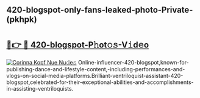 ## 420-blogspot-only-fans​-leaked-photo​-Private-(pkhpk)


# <h2><a href="https://mediaupload.pro?title=420-blogspot&ref=git">🔗👉 🔴 420-blogspot-P𝚑ot𝚘𝚜-V𝚒d𝚎o</a></h2>

[![Corinna Kopf Nue Nu𝚍e𝚜](https://i.imgur.com/0qMVB7G.gif)](https://mediaupload.pro?title=420-blogspot&ref=git)
Online-influencer-420-blogspot,known-for-publishing-dance-and-lifestyle-content,-including-performances-and-vlogs-on-social-media-platforms.Brilliant-ventriloquist-assistant-420-blogspot,celebrated-for-their-exceptional-abilities-and-accomplishments-in-assisting-ventriloquists.  